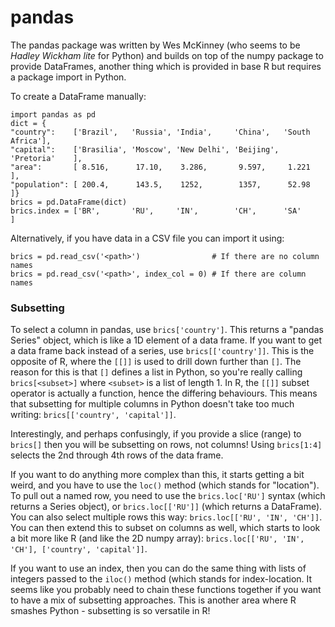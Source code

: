 # pandas

The pandas package was written by Wes McKinney (who seems to be _Hadley Wickham lite_ for Python) and builds on top of the numpy package to provide DataFrames, another thing which is provided in base R but requires a package import in Python.

To create a DataFrame manually:

```
import pandas as pd
dict = {
"country":    ['Brazil',   'Russia', 'India',     'China',   'South Africa'],
"capital":    ['Brasilia', 'Moscow', 'New Delhi', 'Beijing', 'Pretoria'    ],
"area":       [ 8.516,      17.10,    3.286,       9.597,     1.221        ],
"population": [ 200.4,      143.5,    1252,        1357,      52.98        ]}
brics = pd.DataFrame(dict)
brics.index = ['BR',       'RU',     'IN',        'CH',      'SA'          ]
```

Alternatively, if you have data in a CSV file you can import it using:

```
brics = pd.read_csv('<path>')                # If there are no column names
brics = pd.read_csv('<path>', index_col = 0) # If there are column names
```

### Subsetting

To select a column in pandas, use `brics['country']`. This returns a "pandas Series" object, which is like a 1D element of a data frame. If you want to get a data frame back instead of a series, use `brics[['country']]`. This is the opposite of R, where the `[[]]` is used to drill down further than `[]`. The reason for this is that `[]` defines a list in Python, so you're really calling `brics[<subset>]` where `<subset>` is a list of length 1. In R, the `[[]]` subset operator is actually a function, hence the differing behaviours. This means that subsetting for multiple columns in Python doesn't take too much writing: `brics[['country', 'capital']]`.

Interestingly, and perhaps confusingly, if you provide a slice (range) to `brics[]` then you will be subsetting on rows, not columns! Using `brics[1:4]` selects the 2nd through 4th rows of the data frame.

If you want to do anything more complex than this, it starts getting a bit weird, and you have to use the `loc()` method (which stands for "location"). To pull out a named row, you need to use the `brics.loc['RU']` syntax (which returns a Series object), or `brics.loc[['RU']]` (which returns a DataFrame). You can also select multiple rows this way: `brics.loc[['RU', 'IN', 'CH']]`. You can then extend this to subset on columns as well, which starts to look a bit more like R (and like the 2D numpy array): `brics.loc[['RU', 'IN', 'CH'], ['country', 'capital']]`.

If you want to use an index, then you can do the same thing with lists of integers passed to the `iloc()` method (which stands for index-location. It seems like you probably need to chain these functions together if you want to have a mix of subsetting approaches. This is another area where R smashes Python - subsetting is so versatile in R!
